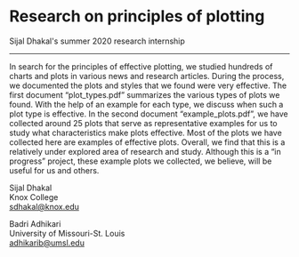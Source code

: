 # Research on principles of plotting
Sijal Dhakal's summer 2020 research internship
<hr>

In search for the principles of effective plotting, we studied hundreds of charts and plots in various news and research articles. During the process, we documented the plots and styles that we found were very effective. The first document “plot_types.pdf” summarizes the various types of plots we found. With the help of an example for each type, we discuss when such a plot type is effective. In the second document “example_plots.pdf”, we have collected around 25 plots that serve as representative examples for us to study what characteristics make plots effective. Most of the plots we have collected here are examples of effective plots. Overall, we find that this is a relatively under explored area of research and study. Although this is a “in progress” project, these example plots we collected, we believe, will be useful for us and others. 

Sijal Dhakal  
Knox College  
sdhakal@knox.edu  

Badri Adhikari  
University of Missouri-St. Louis  
adhikarib@umsl.edu  

